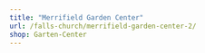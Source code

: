 ```yaml
---
title: "Merrifield Garden Center"
url: /falls-church/merrifield-garden-center-2/
shop: Garten-Center
---
```

